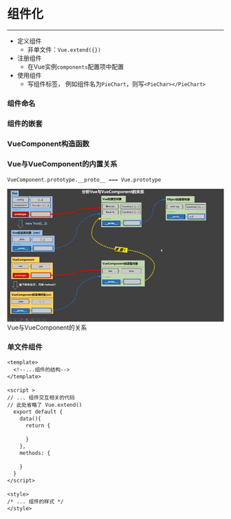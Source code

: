 # 组件化

---

* 定义组件
  * 非单文件：`Vue.extend({})`
* 注册组件
  * 在Vue实例`components`配置项中配置
* 使用组件
  * 写组件标签， 例如组件名为`PieChart`，则写`<PieChar></PieChart>`

### 组件命名

### 组件的嵌套

### VueComponent构造函数 
 
### Vue与VueComponent的内置关系
  
`VueComponent.prototype.__proto__ === Vue.prototype `

![](./img/Vue与VueComponent的关系.png)
Vue与VueComponent的关系

### 单文件组件

```vue
<template>
  <!--...组件的结构-->
</template>

<script >
// ... 组件交互相关的代码
// 此处省略了 Vue.extend()
  export default {
    data(){
      return {
        
      }
    },
    methods: {
      
    }
  }
</script>

<style>
/* ... 组件的样式 */
</style>
```
